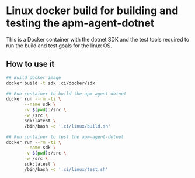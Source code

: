 # Linux docker build for building and testing the apm-agent-dotnet

This is a Docker container with the dotnet SDK and the test tools required to run the
build and test goals for the linux OS.

## How to use it

```bash
## Build docker image
docker build -t sdk .ci/docker/sdk

## Run container to build the apm-agent-dotnet
docker run --rm -ti \
       --name sdk \
       -v $(pwd):/src \
       -w /src \
       sdk:latest \
       /bin/bash -c '.ci/linux/build.sh'

## Run container to test the apm-agent-dotnet
docker run --rm -ti \
       --name sdk \
       -v $(pwd):/src \
       -w /src \
       sdk:latest \
       /bin/bash -c '.ci/linux/test.sh'
```
